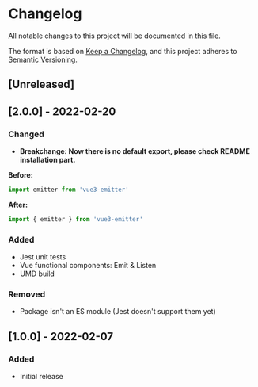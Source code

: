 # Changelog

All notable changes to this project will be documented in this file.

The format is based on [Keep a Changelog](https://keepachangelog.com/en/1.0.0/),
and this project adheres to [Semantic Versioning](https://semver.org/spec/v2.0.0.html).

## [Unreleased]

## [2.0.0] - 2022-02-20

### Changed

- **Breakchange: Now there is no default export, please check README installation part.**

**Before:**

```js
import emitter from 'vue3-emitter'
```

**After:**

```js
import { emitter } from 'vue3-emitter'
```

### Added

- Jest unit tests
- Vue functional components: Emit & Listen
- UMD build

### Removed

- Package isn't an ES module (Jest doesn't support them yet)

## [1.0.0] - 2022-02-07

### Added

- Initial release

